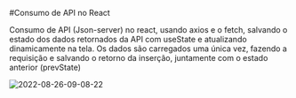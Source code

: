 #Consumo de API no React

Consumo de API (Json-server) no react, usando axios e o fetch, salvando o estado dos dados retornados da API com useState e atualizando dinamicamente na tela. Os dados são carregados uma única vez, fazendo a requisição e salvando o retorno da inserção, juntamente com o estado anterior (prevState)

![2022-08-26-09-08-22](https://user-images.githubusercontent.com/16282738/186912410-e7b7047d-36b6-4d8a-989d-82f7cb6b6ca9.gif)
